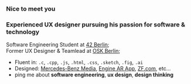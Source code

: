 ### Nice to meet you

### Experienced UX designer pursuing his passion for software & technology

Software Engineering Student at [42 Berlin](https://42berlin.de/de/);<br>
Former UX Designer & Teamlead at [OSK Berlin](https://www.oskberlin.com/);<br>

- Fluent in: `.c`, `.cpp`, `.js`, `.html`, `.css`, `.sketch`, `.fig`, `.ai`
- Designed: [Mercedes-Benz Media](https://media.mercedes-benz.com/), [Engine AR App](https://www.osk.de/en/projects/ar-app-erklaert-achtzylinder/), [ZF.com](https://www.zf.com/), etc…
- ping me about **software engineering**, **ux design**, **design thinking**

<!--
**jakobsitory/jakobsitory** is a ✨ _special_ ✨ repository because its `README.md` (this file) appears on your GitHub profile.

Here are some ideas to get you started:

- 🔭 I’m currently working on ...
- 🌱 I’m currently learning ...
- 👯 I’m looking to collaborate on ...
- 🤔 I’m looking for help with ...
- 💬 Ask me about ...
- 📫 How to reach me: ...
- 😄 Pronouns: ...
- ⚡ Fun fact: ...
-->
